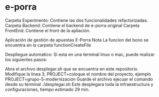 # e-porra
Carpeta Experimento: Contiene las dos funcionalidades refactorizadas.
Carpeta Backend: Contiene el backend de e-porra original
Carpeta FrontEnd: Contiene el front de la apliación.


Aplicación de gestión de apuestas E-Porra
Nota
La funcion del bono se encuentra en la carpeta functionCreateFile

Despliegue automatico:
Si esta en una terminal linux o mac, puede realizar los siguientes pasos:

Abra el archivo desplegar.sh que se encuentra en este repositorio.
Modifique la linea 3, PROJECT=coloque el nombre del proyecto, ejemplo PROJECT=grupo-5-modernizacion
Guarde el archivo
ejecuar el comando desde su terminal ./desplegar.sh
Este desplegara toda la infraestructura y configuraciones, tiempo estimado 29 min.
